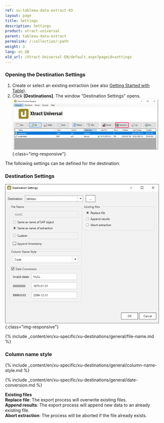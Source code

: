 ```yaml
---
ref: xu-tableau-data-extract-03
layout: page
title: Settings
description: Settings
product: xtract-universal
parent: tableau-data-extract
permalink: /:collection/:path
weight: 3
lang: en_GB
old_url: /Xtract-Universal-EN/default.aspx?pageid=settings
---
```


### Opening the Destination Settings
1. Create or select an existing extraction (see also [Getting Started with Table](../../../getting-started-table/define-a-table-extraction)).
2. Click **[Destinations]**. The window "Destination Settings" opens.
![Destination-settings](/img/content/xu/xu_designer_destination.png){:class="img-responsive"}

The following settings can be defined for the destination:  

### Destination Settings

![Tableau-Extraction-Specific-Settings](/img/content/Tableau-Extraction-Specific-Settings.png){:class="img-responsive"}
      
{% include _content/en/xu-specific/xu-destinations/general/file-name.md %}
### Column name style
{% include _content/en/xu-specific/xu-destinations/general/column-name-style.md %}

{% include _content/en/xu-specific/xu-destinations/general/date-conversion.md %}
     
**Existing files** <br>
**Replace file**: The export process will overwrite existing files.<br>
**Append results**: The export process will append new data to an already existing file.<br>
**Abort extraction**: The process will be aborted if the file already exists. 

